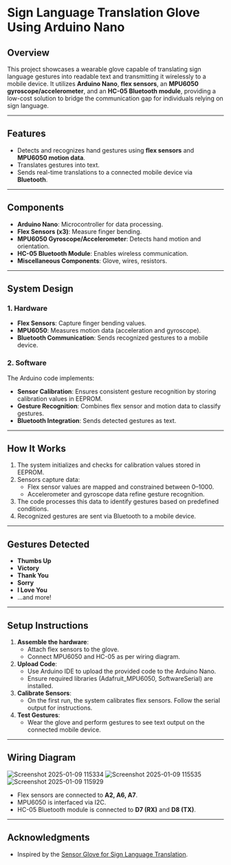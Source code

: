 # Sign Language Translation Glove Using Arduino Nano

## Overview
This project showcases a wearable glove capable of translating sign language gestures into readable text and transmitting it wirelessly to a mobile device. It utilizes **Arduino Nano**, **flex sensors**, an **MPU6050 gyroscope/accelerometer**, and an **HC-05 Bluetooth module**, providing a low-cost solution to bridge the communication gap for individuals relying on sign language.

---

## Features
- Detects and recognizes hand gestures using **flex sensors** and **MPU6050 motion data**.
- Translates gestures into text.
- Sends real-time translations to a connected mobile device via **Bluetooth**.

---

## Components
- **Arduino Nano**: Microcontroller for data processing.
- **Flex Sensors (x3)**: Measure finger bending.
- **MPU6050 Gyroscope/Accelerometer**: Detects hand motion and orientation.
- **HC-05 Bluetooth Module**: Enables wireless communication.
- **Miscellaneous Components**: Glove, wires, resistors.

---

## System Design
### 1. Hardware
- **Flex Sensors**: Capture finger bending values.
- **MPU6050**: Measures motion data (acceleration and gyroscope).
- **Bluetooth Communication**: Sends recognized gestures to a mobile device.

### 2. Software
The Arduino code implements:
- **Sensor Calibration**: Ensures consistent gesture recognition by storing calibration values in EEPROM.
- **Gesture Recognition**: Combines flex sensor and motion data to classify gestures.
- **Bluetooth Integration**: Sends detected gestures as text.

---

## How It Works
1. The system initializes and checks for calibration values stored in EEPROM.
2. Sensors capture data:
   - Flex sensor values are mapped and constrained between 0–1000.
   - Accelerometer and gyroscope data refine gesture recognition.
3. The code processes this data to identify gestures based on predefined conditions.
4. Recognized gestures are sent via Bluetooth to a mobile device.

---

## Gestures Detected
- **Thumbs Up**
- **Victory**
- **Thank You**
- **Sorry**
- **I Love You**
- ...and more!

---

## Setup Instructions
1. **Assemble the hardware**:
   - Attach flex sensors to the glove.
   - Connect MPU6050 and HC-05 as per wiring diagram.
2. **Upload Code**:
   - Use Arduino IDE to upload the provided code to the Arduino Nano.
   - Ensure required libraries (Adafruit_MPU6050, SoftwareSerial) are installed.
3. **Calibrate Sensors**:
   - On the first run, the system calibrates flex sensors. Follow the serial output for instructions.
4. **Test Gestures**:
   - Wear the glove and perform gestures to see text output on the connected mobile device.

---

## Wiring Diagram
![Screenshot 2025-01-09 115334](https://github.com/user-attachments/assets/593008e9-9d82-4af3-9e39-3cccf9b59c4b)
![Screenshot 2025-01-09 115535](https://github.com/user-attachments/assets/b7b9eb67-828a-4d95-a8a7-b7d807148acc)
![Screenshot 2025-01-09 115929](https://github.com/user-attachments/assets/edf80a38-bbd3-450a-b9f9-3d6221de67c7)

- Flex sensors are connected to **A2, A6, A7**.
- MPU6050 is interfaced via I2C.
- HC-05 Bluetooth module is connected to **D7 (RX)** and **D8 (TX)**.

---
## Acknowledgments
- Inspired by the [Sensor Glove for Sign Language Translation](https://projecthub.arduino.cc/ayooluwa98).
